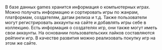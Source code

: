 В базе данных games хранится информация о компьютерных играх. Можно получать информацию и сортировать игры по жанрам,
 платформам, создателям, датам релиза и т.д. Также пользователи могут регистрировать аккаунты на сайте и добавлять игры себе в коллекцию. 
 Есть информация о создателях игр, они также могут иметь свои аккаунты. На основании пользовательских лайков составляются рейтинги игр.
 В качестве развития можно реализовать покупку игр на этом же сайте.
